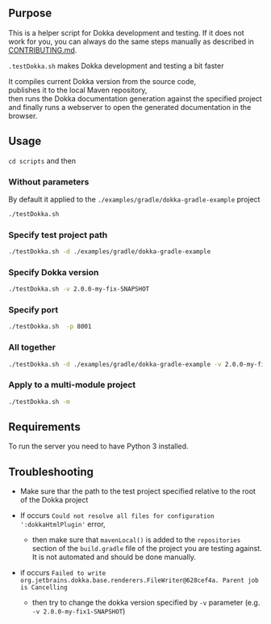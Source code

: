 ## Purpose
This is a helper script for Dokka development and testing.
If it does not work for you, you can always do the same steps manually
as described in [CONTRIBUTING.md](../CONTRIBUTING.md#usetest-locally-built-dokka).

`.testDokka.sh` makes Dokka development and testing a bit faster

It compiles current Dokka version from the source code, \
publishes it to the local Maven repository, \
then runs the Dokka documentation generation against the specified project \
and finally runs a webserver to open the generated documentation in the browser.

## Usage

`cd scripts` and then

### Without parameters 
By default it applied to the `./examples/gradle/dokka-gradle-example` project

```bash
./testDokka.sh
```

### Specify test project path

```bash
./testDokka.sh -d ./examples/gradle/dokka-gradle-example
```

### Specify Dokka version

```bash
./testDokka.sh -v 2.0.0-my-fix-SNAPSHOT
```

### Specify port

```bash
./testDokka.sh  -p 8001
```

### All together

```bash
./testDokka.sh -d ./examples/gradle/dokka-gradle-example -v 2.0.0-my-fix-SNAPSHOT -p 8001
```

### Apply to a multi-module project

```bash
./testDokka.sh -m
```


## Requirements
To run the server you need to have Python 3 installed.

## Troubleshooting

* Make sure thar the path to the test project specified relative to the root of the Dokka project

* If occurs `Could not resolve all files for configuration ':dokkaHtmlPlugin'` error,
    * then make sure that `mavenLocal()` is added to the `repositories` section of the `build.gradle` file of the project you are testing against.
    It is not automated and should be done manually.

* if occurs `Failed to write org.jetbrains.dokka.base.renderers.FileWriter@628cef4a. Parent job is Cancelling`
  * then try to change the dokka version specified by `-v` parameter (e.g. `-v 2.0.0-my-fix1-SNAPSHOT`)
